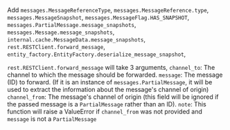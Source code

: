 Add `messages.MessageReferenceType`, `messages.MessageReference.type`, `messages.MessageSnapshot`, `messages.MessageFlag.HAS_SNAPSHOT`, `messages.PartialMessage.message_snapshots`, `messages.Message.message_snapshots`, `internal.cache.MessageData.message_snapshots`, `rest.RESTClient.forward_message`, `entity_factory.EntityFactory.deserialize_message_snapshot`,

`rest.RESTClient.forward_message` will take 3 arguments,
    `channel_to`: The channel to which the message should be forwarded.
    `message`: The message (ID) to forward. (If it is an instance of `messages.PartialMessage`, it will be used to extract the information about the message's channel of origin)
    `channel_from`: The message's channel of origin (this field will be ignored if the passed message is a `PartialMessage` rather than an ID).
    `note`: This function will raise a ValueError if `channel_from` was not provided and `message` is not a `PartialMessage`
